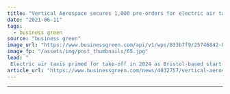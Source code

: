 ```yaml
---
title: "Vertical Aerospace secures 1,000 pre-orders for electric air taxis ahead of IPO"
date: "2021-06-11"
tags: 
  - business green
source: "business green"
image_url: "https://www.businessgreen.com/api/v1/wps/033b7f9/25746842-850c-4a91-ac3f-a72167076b03/1/vertical-aerospace-185x114.jpg"
image_fp: "/assets/img/post_thumbnails/65.jpg"
lead: "
 Electric air taxis primed for take-off in 2024 as Bristol-based start-up secures investment and pre-orders from host of major airlines ..."
article_url: "https://www.businessgreen.com/news/4032757/vertical-aerospace-secures-pre-electric-air-taxis-ahead-ipo"
---
```


---
